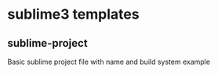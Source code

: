 # sublime3 templates

## sublime-project
Basic sublime project file with name and build system example